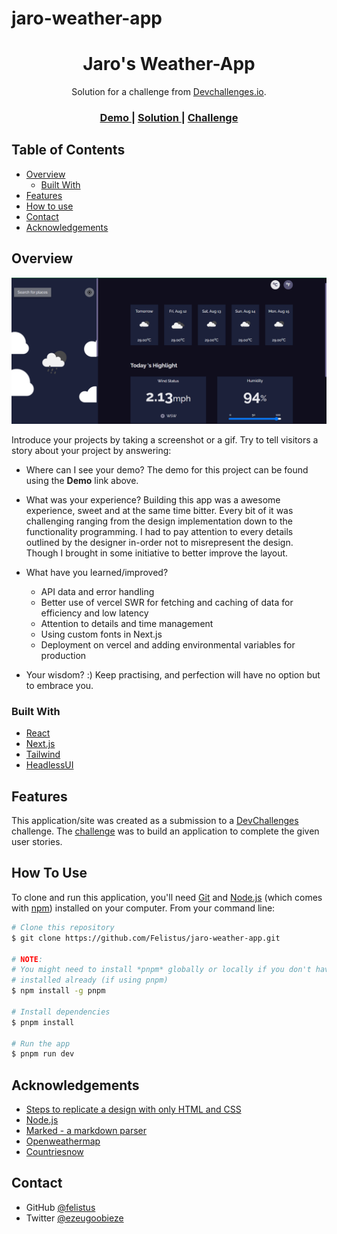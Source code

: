 # jaro-weather-app
<h1 align="center">Jaro's Weather-App</h1>

<div align="center">
   Solution for a challenge from  <a href="http://devchallenges.io" target="_blank">Devchallenges.io</a>.
</div>

<div align="center">
  <h3>
    <a href="https://jaro-weather-app.vercel.app/">
      Demo
    </a>
    <span> | </span>
    <a href="https://github.com/Felistus/jaro-weather-app">
      Solution
    </a>
    <span> | </span>
    <a href="https://devchallenges.io/challenges/mM1UIenRhK808W8qmLWv">
      Challenge
    </a>
  </h3>
</div>

## Table of Contents

- [Overview](#overview)
  - [Built With](#built-with)
- [Features](#features)
- [How to use](#how-to-use)
- [Contact](#contact)
- [Acknowledgements](#acknowledgements)

## Overview

![screenshot](/public/images/appScreenshot.PNG)

Introduce your projects by taking a screenshot or a gif. Try to tell visitors a story about your project by answering:

- Where can I see your demo?
  The demo for this project can be found using the **Demo** link above.

- What was your experience?
  Building this app was a awesome experience, sweet and at the same time bitter. Every bit of it was challenging ranging from the design implementation down to the functionality programming. I had to pay attention to every details outlined by the designer in-order not to misrepresent the design. Though I brought in some initiative to better improve the layout.

- What have you learned/improved?
  - API data and error handling
  - Better use of vercel SWR for fetching and caching of data for efficiency and low latency
  - Attention to details and time management
  - Using custom fonts in Next.js
  - Deployment on vercel and adding environmental variables for production

- Your wisdom? :)
  Keep practising, and perfection will have no option but to embrace you.

### Built With

- [React](https://reactjs.org/)
- [Next.js](https://nextjs.org/docs)
- [Tailwind](https://tailwindcss.com/)
- [HeadlessUI](https://headlessui.com)

## Features

This application/site was created as a submission to a [DevChallenges](https://devchallenges.io/challenges) challenge. The [challenge](https://devchallenges.io/challenges/mM1UIenRhK808W8qmLWv) was to build an application to complete the given user stories.

## How To Use

To clone and run this application, you'll need [Git](https://git-scm.com) and [Node.js](https://nodejs.org/en/download/) (which comes with [npm](http://npmjs.com)) installed on your computer. From your command line:

```bash
# Clone this repository
$ git clone https://github.com/Felistus/jaro-weather-app.git

# NOTE: 
# You might need to install *pnpm* globally or locally if you don't have it 
# installed already (if using pnpm)
$ npm install -g pnpm

# Install dependencies
$ pnpm install

# Run the app
$ pnpm run dev
```

## Acknowledgements

- [Steps to replicate a design with only HTML and CSS](https://devchallenges-blogs.web.app/how-to-replicate-design/)
- [Node.js](https://nodejs.org/)
- [Marked - a markdown parser](https://github.com/chjj/marked)
- [Openweathermap](https://home.openweathermap.org/users/sign_up) <!--fetch weather reports-->
- [Countriesnow](https://documenter.getpostman.com/view/1134062/T1LJjU52?version=latest) <!--get cities of the world-->

## Contact

- GitHub [@felistus](https://github.com/felistus)
- Twitter [@ezeugoobieze](https://twitter.com/ezeugoobieze)
